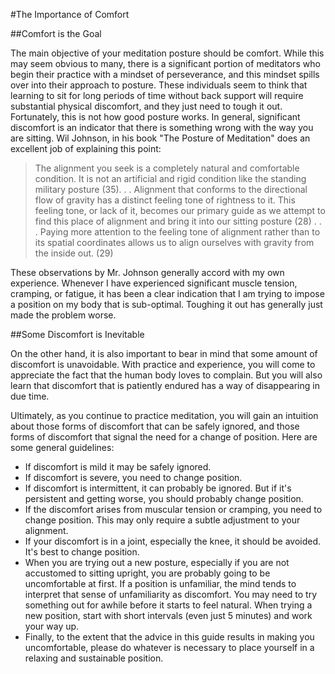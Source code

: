 #The Importance of Comfort

##Comfort is the Goal

The main objective of your meditation posture should be comfort.  While this may seem obvious to many, there is a significant portion of meditators who begin their practice with a mindset of perseverance, and this mindset spills over into their approach to posture.  These individuals seem to think that learning to sit for long periods of time without back support will require substantial physical discomfort, and they just need to tough it out. Fortunately, this is not how good posture works. In general, significant discomfort is an indicator that there is something wrong with the way you are sitting. Wil Johnson, in his book "The Posture of Meditation" does an excellent job of explaining this point:

>The alignment you seek is a completely natural and comfortable condition.  It is not an artificial and rigid condition like the standing military posture (35). . . Alignment that conforms to the directional flow of gravity has a distinct feeling tone of rightness to it.  This feeling tone, or lack of it, becomes our primary guide as we attempt to find this place of alignment and bring it into our sitting posture (28) . . . Paying more attention to the feeling tone of alignment rather than to its spatial coordinates allows us to align ourselves with gravity from the inside out. (29)

These observations by Mr. Johnson generally accord with my own experience. Whenever I have experienced significant muscle tension, cramping, or fatigue, it has been a clear indication that I am trying to impose a position on my body that is sub-optimal. Toughing it out has generally just made the problem worse.

##Some Discomfort is Inevitable

On the other hand, it is also important to bear in mind that some amount of discomfort is unavoidable. With practice and experience, you will come to appreciate the fact that the human body loves to complain. But you will also learn that discomfort that is patiently endured has a way of disappearing in due time. 

Ultimately, as you continue to practice meditation, you will gain an intuition about those forms of discomfort that can be safely ignored, and those forms of discomfort that signal the need for a change of position. Here are some general guidelines:

* If discomfort is mild it may be safely ignored.
* If discomfort is severe, you need to change position.
* If discomfort is intermittent, it can probably be ignored. But if it's persistent and getting worse, you should probably change position.
* If the discomfort arises from muscular tension or cramping, you need to change position. This may only require a subtle adjustment to your alignment. 
* If your discomfort is in a joint, especially the knee, it should be avoided. It's best to change position.
* When you are trying out a new posture, especially if you are not accustomed to sitting upright, you are probably going to be uncomfortable at first. If a position is unfamiliar, the mind tends to interpret that sense of unfamiliarity as discomfort. You may need to try something out for awhile before it starts to feel natural. When trying a new position, start with short intervals (even just 5 minutes) and work your way up.
* Finally, to the extent that the advice in this guide results in making you uncomfortable, please do whatever is necessary to place yourself in a relaxing and sustainable position.
